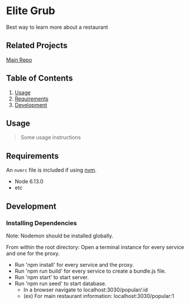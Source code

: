# Elite Grub
Best way to learn more about a restaurant

## Related Projects
[Main Repo](https://github.com/elite-grub)

## Table of Contents
1. [Usage](#Usage)
1. [Requirements](#requirements)
1. [Development](#development)

## Usage

> Some usage instructions

## Requirements

An `nvmrc` file is included if using [nvm](https://github.com/creationix/nvm).

- Node 6.13.0
- etc

## Development

### Installing Dependencies

Note: Nodemon should be installed globally.

From within the root directory:
Open a terminal instance for every service and one for the proxy.
- Run 'npm install' for every service and the proxy.
- Run 'npm run build' for every service to create a bundle.js file.
- Run 'npm start' to start server.
- Run 'npm run seed' to start database.
  - In a browser navigate to localhost:3030/popular/:id
  - (ex) For main restaurant information: localhost:3030/popular:1
